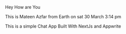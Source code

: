 Hey How are You

This is Mateen Azfar from Earth on sat 30 March 3:14 pm

This is a simple Chat App Built With NextJs and Appwrite